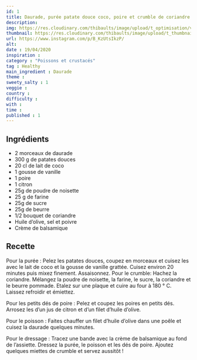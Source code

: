 ```yaml
---
id: 1
title: Daurade, purée patate douce coco, poire et crumble de coriandre
description: 
img: https://res.cloudinary.com/thibaults/image/upload/t_optimisation/v1600517713/Recipes/20200419_daurade.jpg
thumbnail: https://res.cloudinary.com/thibaults/image/upload/t_thumbnail_josie/v1600517713/Recipes/20200419_daurade.jpg
url: https://www.instagram.com/p/B_KzUtsIkzP/
alt: 
date : 19/04/2020
inspiration :
category : "Poissons et crustacés"
tag : Healthy
main_ingredient : Daurade
theme : 
sweety_salty : 1
veggie : 
country :
difficulty :
with : 
time : 
published : 1
---
```


## Ingrédients
 - 2 morceaux de daurade
 - 300 g de patates douces
 - 20 cl de lait de coco
 - 1 gousse de vanille
 - 1 poire
 - 1 citron
 - 25g de poudre de noisette
 - 25 g de farine
 - 25g de sucre
 - 25g de beurre
 - 1/2 bouquet de coriandre
 - Huile d’olive, sel et poivre
 - Crème de balsamique

## Recette
Pour la purée :
Pelez les patates douces, coupez en morceaux et cuisez les avec le lait de coco et la gousse de vanille grattée. Cuisez environ 20 minutes puis mixez finement. Assaisonnez.
Pour le crumble:
Hachez la coriandre. Mélangez la poudre de noisette, la farine, le sucre, la coriandre et le beurre pommade. Etalez sur une plaque et cuire au four à 180 ° C. Laissez refroidir et émiettez.

Pour les petits dés de poire :
Pelez et coupez les poires en petits dés. Arrosez les d’un jus de citron et d’un filet d’huile d’olive.

Pour le poisson :
Faites chauffer un filet d’huile d’olive dans une poêle et cuisez la daurade quelques minutes.

Pour le dressage :
Tracez une bande avec la crème de balsamique au fond de l’assiette. Dressez la purée, le poisson et les dés de poire. Ajoutez quelques miettes de crumble et servez aussitôt !